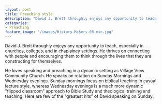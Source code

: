 ```yaml
---
layout: post
title: Preaching style
description: "David J. Brett throughly enjoys any opportunity to teach, especially in churches, colleges, and in chaplaincy settings. He thrives on connecting with people and encouraging them to think through the lives that they are constructing for themselves."
categories:
- Preaching
feature_image: "/images/History-Makers-06-min.jpg"
---
```

David J. Brett throughly enjoys any opportunity to teach, especially in churches, colleges, and in chaplaincy settings. He thrives on connecting with people and encouraging them to think through the lives that they are constructing for themselves.
<!--more-->  
He loves speaking and preaching in a dynamic setting as Village View Community Church. He speaks on rotation on Sunday Mornings and Wednesday evenings. Sunday mornings focus on biblical teaching in casual lecture style, whereas Wednesday evenings is a much more dynamic "flipped classroom" approach to Bible Study and theological training and teaching. Here are few of the "greatest hits" of David speaking on Sunday.
